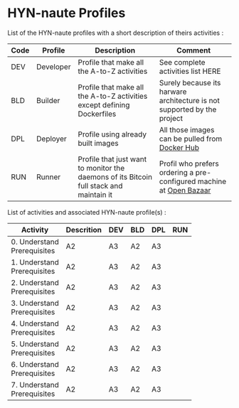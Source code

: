 # HYN-naute Profiles

List of the HYN-naute profiles with a short description of theirs activities :
<table>
    <thead>
        <tr>
            <th>Code</th>
            <th>Profile</th>
            <th>Description</th>
            <th>Comment</th>
        </tr>
    </thead>
    <tbody>  
        <tr>
            <td>DEV</td>
            <td>Developer</td>
            <td>Profile that make all the A-to-Z activities</td>
            <td>See complete activities list HERE</td>
        </tr>
        <tr>
            <td>BLD</td>
            <td>Builder</td>
            <td>Profile that make all the A-to-Z activities</br>except defining Dockerfiles</td>
            <td>Surely because its harware architecture is not supported by the project</td>
        </tr>
        <tr>
            <td>DPL</td>
            <td>Deployer</td>
            <td>Profile using already built images</td>
            <td>All those images can be pulled from <A href="https://hub.docker.com/u/hostyournode/">Docker Hub</A></td>
        </tr>
        <tr>
            <td>RUN</td>
            <td>Runner</td>
            <td>Profile that just want to monitor the daemons of its Bitcoin full stack and maintain it</td>
            <td>Profil who prefers ordering a pre-configured machine at <A href="http://bit.ly/2DOj69o">Open Bazaar</A></td>
        </tr>
    </tbody>
</table>

List of activities and associated HYN-naute profile(s) :
<table>
    <thead>
        <tr>
            <th>Activity</th>
            <th>Descrition</th>
            <th>DEV</th>
            <th>BLD</th>
            <th>DPL</th>
            <th>RUN</th>
        </tr>
    </thead>
    <tbody>
        <tr>
            <td>0. Understand</br>Prerequisites</td>
            <td>A2</td>
            <td>A3</td>
            <td>A2</td>
            <td>A3</td>
        </tr>
        <tr>
            <td>1. Understand</br>Prerequisites</td>
            <td>A2</td>
            <td>A3</td>
            <td>A2</td>
            <td>A3</td>
        </tr>
        <tr>
            <td>2. Understand</br>Prerequisites</td>
            <td>A2</td>
            <td>A3</td>
            <td>A2</td>
            <td>A3</td>
        </tr>
        <tr>
            <td>3. Understand</br>Prerequisites</td>
            <td>A2</td>
            <td>A3</td>
            <td>A2</td>
            <td>A3</td>
        </tr>
        <tr>
            <td>4. Understand</br>Prerequisites</td>
            <td>A2</td>
            <td>A3</td>
            <td>A2</td>
            <td>A3</td>
        </tr>
        <tr>
            <td>5. Understand</br>Prerequisites</td>
            <td>A2</td>
            <td>A3</td>
            <td>A2</td>
            <td>A3</td>
        </tr>
        <tr>
            <td>6. Understand</br>Prerequisites</td>
            <td>A2</td>
            <td>A3</td>
            <td>A2</td>
            <td>A3</td>
        </tr>
        <tr>
            <td>7. Understand</br>Prerequisites</td>
            <td>A2</td>
            <td>A3</td>
            <td>A2</td>
            <td>A3</td>
        </tr>
    </tbody>
</table>
